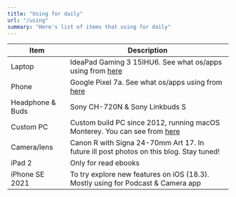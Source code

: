 ```yaml
---
title: "Using for daily"
url: "/using"
summary: "Here's list of items that using for daily"
---
```


| Item             | Description                                                                                                                                  |
| ---------------- | -------------------------------------------------------------------------------------------------------------------------------------------- |
| Laptop           | IdeaPad Gaming 3 15IHU6. See what os/apps using from [here](https://ca4mi.github.io/posts/2024-12-20-fedora-41-kde/)                         |
| Phone            | Google Pixel 7a. See what os/apps using from [here](https://ca4mi.github.io/posts/2024-08-26-android-and-apps/)                              |
| Headphone & Buds | Sony CH-720N & Sony Linkbuds S                                                                                                               |
| Custom PC        | Custom build PC since 2012, running macOS Monterey. You can see from [here](https://ca4mi.github.io/posts/2024-10-13-hackintosh-setup-apps/) |
| Camera/lens      | Canon R with Signa 24-70mm Art 17. In future ill post photos on this blog. Stay tuned!                                                       |
| iPad 2           | Only for read ebooks                                                                                                                         |
| iPhone SE 2021   | To try explore new features on iOS (18.3). Mostly using for Podcast & Camera app                                                             |